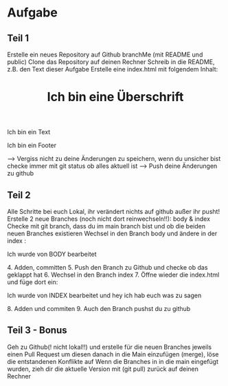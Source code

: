 # Aufgabe
## Teil 1
Erstelle ein neues Repository auf Github branchMe (mit README und public)
Clone das Repository auf deinen Rechner
Schreib in die README, z.B. den Text dieser Aufgabe
Erstelle eine index.html mit folgendem Inhalt:
<!DOCTYPE html>
<html>
 <head>
  <meta charset="UTF-8">
  <title>Document</title>
 </head>
 <body>
  <header>
   <h1>Ich bin eine Überschrift</h1>
  </header>
  <main>
   <p>Ich bin ein Text</p>
  </main>
  <footer>
   <p>Ich bin ein Footer</p>
  </footer>
 </body>
</html>
--> Vergiss nicht zu deine Änderungen zu speichern, wenn du unsicher bist checke immer mit git status ob alles aktuell ist
--> Push deine Änderungen zu github

## Teil 2
Alle Schritte bei euch Lokal, ihr verändert nichts auf github außer ihr pusht!
Erstelle 2 neue Branches (noch nicht dort reinwechseln!!): body & index
Checke mit git branch, dass du im main branch bist und ob die beiden neuen Branches existieren
Wechsel in den Branch body und ändere in der index :
  <main>
   <p>Ich wurde von BODY bearbeitet</p>
  </main>
4.  Adden, committen
5. Push den Branch zu Github und checke ob das geklappt hat
6. Wechsel in den Branch index
7. Öffne wieder die index.html und füge dort ein:
  <main>
   <p>Ich wurde von INDEX bearbeitet und hey ich hab euch was zu sagen</p>
  </main>
8. Adden und commiten
9. Auch den Branch pushst du zu github

## Teil 3 - Bonus
Geh zu Github(! nicht lokal!!) und erstelle für die neuen Branches jeweils einen Pull Request um diesen danach in die Main einzufügen (merge), löse die entstandenen Konflikte auf
Wenn die Branches in in die main eingefügt wurden, zieh dir die aktuelle Version mit (git pull) zurück auf deinen Rechner
